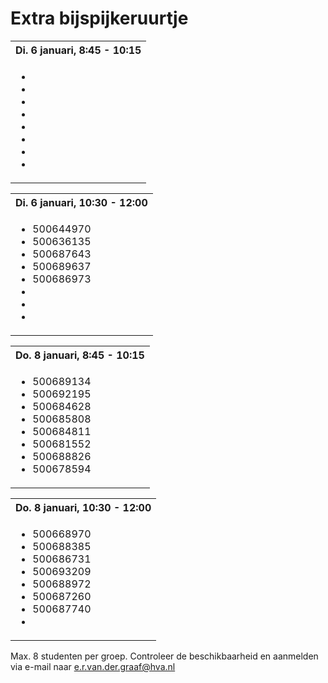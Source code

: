 # Extra bijspijkeruurtje

<table>
  <tbody>
    <tr><th>Di. 6 januari, 8:45 - 10:15</th></tr>
    <tr><td>
      <ul>
        <li></li>
        <li></li>
        <li></li>
        <li></li>
        <li></li>
        <li></li>
        <li></li>
        <li></li>
      </ul>
    </td></tr>
  </tbody>
</table>

<table>
  <tbody>
    <tr><th>Di. 6 januari, 10:30 - 12:00</th></tr>
    <tr><td>
      <ul>
        <li>500644970​</li>
        <li>500636135</li>
        <li>500687643</li>
        <li>500689637</li>
        <li>500686973</li>
        <li></li>
        <li></li>
        <li></li>
      </ul>
    </td></tr>
  </tbody>
</table>

<table>
  <tbody>
    <tr><th>Do. 8 januari, 8:45 - 10:15</th></tr>
    <tr><td>
      <ul>
        <li>500689134</li>
        <li>500692195</li>
        <li>500684628</li>
        <li>500685808</li>
        <li>500684811</li>
        <li>500681552</li>
        <li>500688826</li>
        <li>500678594</li>
      </ul>
    </td></tr>
  </tbody>
</table>

<table>
  <tbody>
    <tr><th>Do. 8 januari, 10:30 - 12:00</th></tr>
    <tr><td>
      <ul>
        <li>500668970</li>
        <li>500688385</li>
        <li>500686731</li>
        <li>500693209</li>
        <li>500688972</li>
        <li>500687260</li>
        <li>500687740</li>
        <li></li>
      </ul>
    </td></tr>
  </tbody>
</table>

Max. 8 studenten per groep. Controleer de beschikbaarheid en aanmelden via e-mail naar e.r.van.der.graaf@hva.nl